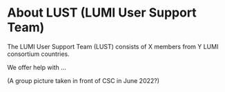 # About LUST (LUMI User Support Team)

The LUMI User Support Team (LUST) consists of X members from Y LUMI consortium countries. 

We offer help with ...








(A group picture taken in front of CSC in June 2022?)


